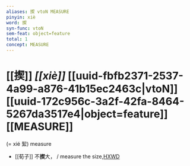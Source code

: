 ```yaml
---
aliases: 揳 vtoN MEASURE
pinyin: xiè
word: 揳
syn-func: vtoN
sem-feat: object=feature
total: 1
concept: MEASURE 
---
```

# [[揳]] *[[xiè]]*  [[uuid-fbfb2371-2537-4a99-a876-41b15ec2463c|vtoN]] [[uuid-172c956c-3a2f-42fa-8464-5267da3517e4|object=feature]] [[MEASURE]]
(= xié 絜) measure
 - [[荀子]] 不**揳**大，
                     / measure the size,[HXWD](https://hxwd.org/textview.html?location=KR3a0002_tls_005-2a.32)